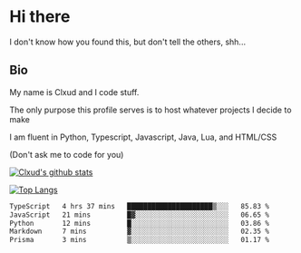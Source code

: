 

# Hi there
I don't know how you found this, but don't tell the others, shh...

## Bio
My name is Clxud and I code stuff.

The only purpose this profile serves is to host whatever projects I decide to make

I am fluent in Python, Typescript, Javascript, Java, Lua, and HTML/CSS



(Don't ask me to code for you)

[![Clxud's github stats](https://github-readme-stats.vercel.app/api?username=cloudwithax&count_private=true&theme=dark&show_icons=true)](https://github.com/anuraghazra/github-readme-stats) 

[![Top Langs](https://github-readme-stats.vercel.app/api/top-langs/?username=cloudwithax&theme=dark)](https://github.com/anuraghazra/github-readme-stats)

<!--START_SECTION:waka-->

```txt
TypeScript   4 hrs 37 mins   █████████████████████▒░░░   85.83 %
JavaScript   21 mins         █▓░░░░░░░░░░░░░░░░░░░░░░░   06.65 %
Python       12 mins         █░░░░░░░░░░░░░░░░░░░░░░░░   03.86 %
Markdown     7 mins          ▓░░░░░░░░░░░░░░░░░░░░░░░░   02.35 %
Prisma       3 mins          ▒░░░░░░░░░░░░░░░░░░░░░░░░   01.17 %
```

<!--END_SECTION:waka-->







